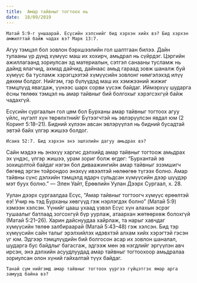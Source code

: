 ```yaml
---
title:  Амар тайвныг тогтоох нь
date:  18/09/2019
---
```


`Матай 5:9-г уншаарай. Есүсийн хэлснийг бид хэрхэн хийх вэ? Бид хэрхэн амжилттай байж чадах вэ? Марк 13:7.`

Агуу тэмцэл бол зовлон бэрхшээлийн гол шалтгаан билээ. Дайн тулааны үр дүнд хүмүүс маш их хохирч, амьдрал нь сүйрдэг. Цэргийн ажиллагаанд зориулсан эд материалын, сэтгэл санааны тусламж нь дайнд ялагчид, ахмад дайчид, дайнаас амьд гараад зовж шаналж буй хүмүүс ба тусламж хэрэгцээтэй хүмүүсийн зовлонг нимгэлэхэд илүү дөхөм болдог. Нийгэм, гэр бүлүүдэд маш их хэмжээний жижиг тэмцлүүд явагдаж, үүнээс шарх сорви үүсэж байдаг. Иймэрхүү шударга ёсны төлөөх тэмцэл нь амар тайвныг бий болгохыг хэрэгсэхгүй байж чадахгүй.

Есүсийн сургаалын гол цөм бол Бурханы амар тайвныг тогтоох агуу үйлс, нүгэлт хүн төрөлхтнийг Бүтээгчтэй нь эвлэрүүлсэн явдал юм (2 Коринт 5:18–21). Бидний хүлээн авсан эвлэрүүлэл нь бидний бусадтай эвтэй байх үлгэр жишээ болдог.

`Исаиа 52:7. Бид хэрхэн энэ эшлэлийн дагуу амьдрах вэ?`

Сайн мэдээ нь энэхүү харгис дэлхийд амар тайвныг тогтоож амьдрах эх үндэс, үлгэр жишээ, урам зориг болж өгдөг: “Бурхантай эв зохицолтой байдаг нэгэн бол диваажингийн амар тайвныг эзэмшигч бөгөөд эргэн тойрондоо энэхүү ивээлтэй нөлөөгөө түгээх болно. Амар тайвны сүнс дэлхийн тэмцэлд ядарч сульдсан хүмүүсийн дээр шүүдэр мэт буух болно.” — Элен Уайт, Ерөөлийн Уулан Дээрх Сургаал, х. 28.

Уулан дээрх сургаалдаа Есүс, “Амар тайвныг тогтоогч хүмүүс ерөөлтэй еэ! Учир нь тэд Бурханы хөвгүүд гэж нэрлэгдэх болно” (Maтай 5:9) хэмээн хэлсэн. Үүнийг цааш ухаад үзвэл Есүс хүн алахын эсрэг тушаалыг батлаад зогсохгүй бүр уурлаж, атаархан жөтөөрхөж болохгүй (Матай 5:21–26). Харин дайснуудаа хайрлаж, та нарыг хавчдаг хүмүүсийн төлөө залбираарай (Матай 5:43–48) гэж хэлсэн. Бид тэр хүмүүсийн сайн талыг эрэлхийлэх идэвхтэй алхам хийх хэрэгтэй гэсэн үг юм. Эдгээр тэмцлүүдийн бий болгосон асар их зовлон шаналал, шударга бус байдлыг багасгаж, эдгээж мөн эв нэгдлийг эргүүлэн авч ирсэн, энэ дэлхийн асуудлуудад амар тайвныг тогтоохоор амьдралаа зориулсан олон хүний гайхалтай түүх байдаг.

`Танай сүм нийгэмд амар тайвныг тогтоох үүргээ гүйцэтгэх ямар арга замууд байна вэ?`